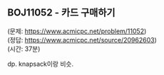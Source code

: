 ## BOJ11052 - 카드 구매하기  
(문제: https://www.acmicpc.net/problem/11052)  
(정답: https://www.acmicpc.net/source/20962603)  
(시간: 37분)  

dp. knapsack이랑 비슷.